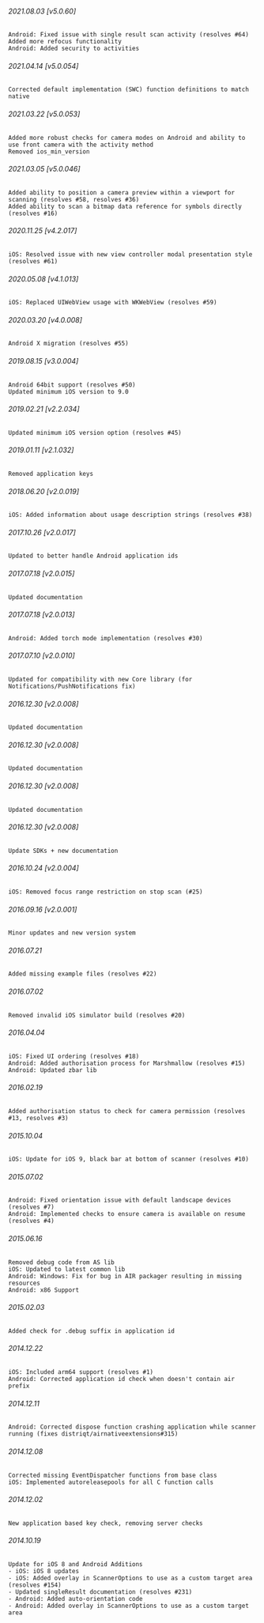 

###### 2021.08.03 [v5.0.60]

```
Android: Fixed issue with single result scan activity (resolves #64)
Added more refocus functionality
Android: Added security to activities
```


###### 2021.04.14 [v5.0.054]

```
Corrected default implementation (SWC) function definitions to match native
```


###### 2021.03.22 [v5.0.053]

```
Added more robust checks for camera modes on Android and ability to use front camera with the activity method
Removed ios_min_version
```


###### 2021.03.05 [v5.0.046]

```
Added ability to position a camera preview within a viewport for scanning (resolves #58, resolves #36)
Added ability to scan a bitmap data reference for symbols directly (resolves #16)
```


###### 2020.11.25 [v4.2.017]

```
iOS: Resolved issue with new view controller modal presentation style (resolves #61)
```


###### 2020.05.08 [v4.1.013]

```
iOS: Replaced UIWebView usage with WKWebView (resolves #59)
```


###### 2020.03.20 [v4.0.008]

```
Android X migration (resolves #55)
```


###### 2019.08.15 [v3.0.004]

```
Android 64bit support (resolves #50)
Updated minimum iOS version to 9.0
```


###### 2019.02.21 [v2.2.034]

```
Updated minimum iOS version option (resolves #45)
```


###### 2019.01.11 [v2.1.032]

```
Removed application keys
```


###### 2018.06.20 [v2.0.019]

```
iOS: Added information about usage description strings (resolves #38)
```


###### 2017.10.26 [v2.0.017]

```
Updated to better handle Android application ids
```


###### 2017.07.18 [v2.0.015]

```
Updated documentation
```


###### 2017.07.18 [v2.0.013]

```
Android: Added torch mode implementation (resolves #30)
```


###### 2017.07.10 [v2.0.010]

```
Updated for compatibility with new Core library (for Notifications/PushNotifications fix)
```


###### 2016.12.30 [v2.0.008]

```
Updated documentation
```


###### 2016.12.30 [v2.0.008]

```
Updated documentation
```


###### 2016.12.30 [v2.0.008]

```
Updated documentation
```


###### 2016.12.30 [v2.0.008]

```
Update SDKs + new documentation
```


###### 2016.10.24 [v2.0.004]

```
iOS: Removed focus range restriction on stop scan (#25)
```


###### 2016.09.16 [v2.0.001]

```
Minor updates and new version system
```


######  2016.07.21

```
Added missing example files (resolves #22)
```


######  2016.07.02

```
Removed invalid iOS simulator build (resolves #20)
```


###### 2016.04.04

```
iOS: Fixed UI ordering (resolves #18)
Android: Added authorisation process for Marshmallow (resolves #15)
Android: Updated zbar lib
```


###### 2016.02.19

```
Added authorisation status to check for camera permission (resolves #13, resolves #3)
```


###### 2015.10.04

```
iOS: Update for iOS 9, black bar at bottom of scanner (resolves #10)
```



###### 2015.07.02

```
Android: Fixed orientation issue with default landscape devices (resolves #7)
Android: Implemented checks to ensure camera is available on resume (resolves #4)
```


###### 2015.06.16

```
Removed debug code from AS lib
iOS: Updated to latest common lib
Android: Windows: Fix for bug in AIR packager resulting in missing resources
Android: x86 Support
```


###### 2015.02.03

```
Added check for .debug suffix in application id
```


###### 2014.12.22

```
iOS: Included arm64 support (resolves #1) 
Android: Corrected application id check when doesn't contain air prefix
```


###### 2014.12.11

```
Android: Corrected dispose function crashing application while scanner running (fixes distriqt/airnativeextensions#315)
```


###### 2014.12.08

```
Corrected missing EventDispatcher functions from base class
iOS: Implemented autoreleasepools for all C function calls
```


###### 2014.12.02

```
New application based key check, removing server checks
```


###### 2014.10.19

```
Update for iOS 8 and Android Additions
- iOS: iOS 8 updates
- iOS: Added overlay in ScannerOptions to use as a custom target area (resolves #154)
- Updated singleResult documentation (resolves #231)
- Android: Added auto-orientation code
- Android: Added overlay in ScannerOptions to use as a custom target area
```
